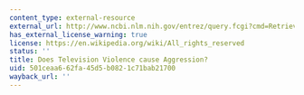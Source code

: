 ```yaml
---
content_type: external-resource
external_url: http://www.ncbi.nlm.nih.gov/entrez/query.fcgi?cmd=Retrieve&db=PubMed&dopt=Citation&list_uids=5015586
has_external_license_warning: true
license: https://en.wikipedia.org/wiki/All_rights_reserved
status: ''
title: Does Television Violence cause Aggression?
uid: 501ceaa6-62fa-45d5-b082-1c71bab21700
wayback_url: ''
---
```

